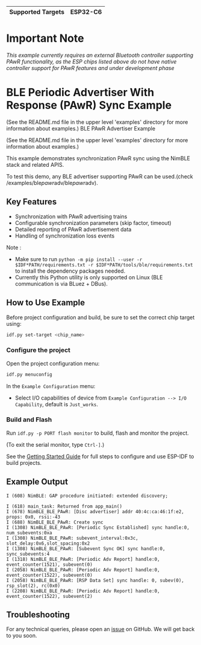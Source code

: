 | Supported Targets | ESP32-C6 |
| ----------------- | -------- |

# Important Note
*This example currently requires an external Bluetooth controller supporting PAwR functionality, as the ESP chips listed above do not have native controller support for PAwR features and under development phase*

# BLE Periodic Advertiser With Response (PAwR) Sync Example

(See the README.md file in the upper level 'examples' directory for more information about examples.)
 BLE PAwR Advertiser Example

(See the README.md file in the upper level 'examples' directory for more information about examples.)

This example demonstrates synchronization PAwR sync using the NimBLE stack and related APIS.

To test this demo, any BLE advertiser supporting PAwR can be used.(check /examples/ble*pawr*adv/ble*pawr*adv).

## Key Features
- Synchronization with PAwR advertising trains
- Configurable synchronization parameters (skip factor, timeout)
- Detailed reporting of PAwR advertisement data
- Handling of synchronization loss events

Note :

* Make sure to run `python -m pip install --user -r $IDF*PATH/requirements.txt -r $IDF*PATH/tools/ble/requirements.txt` to install the dependency packages needed.
* Currently this Python utility is only supported on Linux (BLE communication is via BLuez + DBus).

## How to Use Example

Before project configuration and build, be sure to set the correct chip target using:

```bash
idf.py set-target <chip_name>
```

### Configure the project

Open the project configuration menu:

```bash
idf.py menuconfig
```

In the `Example Configuration` menu:

* Select I/O capabilities of device from `Example Configuration --> I/O Capability`, default is `Just_works`.

### Build and Flash

Run `idf.py -p PORT flash monitor` to build, flash and monitor the project.

(To exit the serial monitor, type ``Ctrl-]``.)

See the [Getting Started Guide](https://idf.espressif.com/) for full steps to configure and use ESP-IDF to build projects.

## Example Output
```
I (608) NimBLE: GAP procedure initiated: extended discovery;
 
I (618) main_task: Returned from app_main()
I (678) NimBLE_BLE_PAwR: [Disc advertiser] addr 40:4c:ca:46:1f:e2, props: 0x0, rssi:-43
I (688) NimBLE_BLE_PAwR: Create sync
I (1308) NimBLE_BLE_PAwR: [Periodic Sync Established] sync handle:0, num_subevents:0xa
I (1308) NimBLE_BLE_PAwR: subevent_interval:0x3c, slot_delay:0x6,slot_spacing:0x2
I (1308) NimBLE_BLE_PAwR: [Subevent Sync OK] sync handle:0, sync_subevents:4
I (1318) NimBLE_BLE_PAwR: [Periodic Adv Report] handle:0, event_counter(1521), subevent(0)
I (2058) NimBLE_BLE_PAwR: [Periodic Adv Report] handle:0, event_counter(1522), subevent(0)
I (2058) NimBLE_BLE_PAwR: [RSP Data Set] sync handle: 0, subev(0), rsp_slot(2), rc(0x0)
I (2208) NimBLE_BLE_PAwR: [Periodic Adv Report] handle:0, event_counter(1522), subevent(2)

```

## Troubleshooting

For any technical queries, please open an [issue](https://github.com/espressif/esp-idf/issues) on GitHub. We will get back to you soon.
